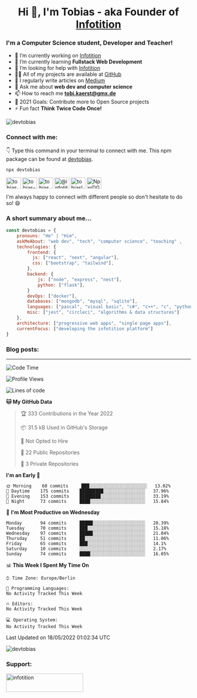 <h1 align="center">Hi 👋, I'm Tobias - aka Founder of <a href="https://github.com/Infotition">Infotition</a></h1>

<h3 align="left">I'm a Computer Science student, Developer and Teacher!</h3>

- 🔭 I’m currently working on [Infotition](https://github.com/Infotition)
- 🌱 I’m currently learning **Fullstack Web Development**
- 🤝 I’m looking for help with [Infotition](https://github.com/Infotition)
- 👨‍💻 All of my projects are available at [GitHub](https://github.com/DevTobias)
- 📝 I regularly write articles on [Medium](https://medium.com/@infotition)
- 💬 Ask me about **web dev and computer science**
- 📫 How to reach me **tobi.kaerst@gmx.de**
- 🎯 2021 Goals: Contribute more to Open Source projects
- ⚡ Fun fact **Think Twice Code Once!**
<!-- - 📄 Know about my experiences [-comming soon-](-comming soon-) -->

<p><img align="center" src="https://devtobias-github-readme-stats.vercel.app/api?username=devtobias&show_icons=true&locale=en&theme=dracula&hide=prs,issues" alt="devtobias" /></p>


<h3 align="left">Connect with me:</h3>

👇 Type this command in your terminal to connect with me. This npm package can be found at [devtobias][devtobias-repo].
```
npx devtobias
```

<p align="left">
<a href="https://twitter.com/tobias_kaerst" target="blank"><img align="center" src="https://cdn.jsdelivr.net/npm/simple-icons@3.0.1/icons/twitter.svg" alt="tobias_kaerst" height="30" width="40" /></a>
<a href="https://linkedin.com/in/tobias-kärst" target="blank"><img align="center" src="https://cdn.jsdelivr.net/npm/simple-icons@3.0.1/icons/linkedin.svg" alt="tobias-kärst" height="30" width="40" /></a>
<a href="https://instagram.com/tobias_kaerst" target="blank"><img align="center" src="https://cdn.jsdelivr.net/npm/simple-icons@3.0.1/icons/instagram.svg" alt="tobias_kaerst" height="30" width="40" /></a>
<a href="https://medium.com/@infotition" target="blank"><img align="center" src="https://cdn.jsdelivr.net/npm/simple-icons@3.0.1/icons/medium.svg" alt="@infotition" height="30" width="40" /></a>
<a href="https://www.hackerrank.com/tobiaslogix" target="blank"><img align="center" src="https://cdn.jsdelivr.net/npm/simple-icons@3.0.1/icons/hackerrank.svg" alt="tobiaslogix" height="30" width="40" /></a>
<a href="https://discord.gg/NpxrDGYDwV" target="blank"><img align="center" src="https://cdn.jsdelivr.net/npm/simple-icons@3.0.1/icons/discord.svg" alt="NpxrDGYDwV" height="30" width="40" /></a>
</p>

I'm always happy to connect with different people so don't hesitate to do so! 😄

<h3 align="left">A short summary about me...</h3>

```javascript
const devtobias = {
    pronouns: "He" | "Him",
    askMeAbout: "web dev", "tech", "computer science", "teaching" ,
    technologies: {
        frontend: {
          js: ["react", "next", "angular"],
          css: ["bootstrap", "tailwind"],
        },
        backend: {
            js: ["node", "express", "nest"],
            python: ["flask"],
        }
        devOps: ["docker"],
        databases: ["mongodb", "mysql", "sqlite"],
        languages: ["pascal", "visual basic", "c#", "c++", "c", "python", "java", "javascript"],
        misc: ["jest", "circleci", "algorithms & data structures"]
    },
    architecture: ["progressive web apps", "single page apps"],
    currentFocus: ["developing the infotition platform"]
}
```

<h3 align="left">Blog posts:</h3>

<!-- BLOG-POST-LIST:START -->
<!-- BLOG-POST-LIST:END -->


---

<!--START_SECTION:waka-->
![Code Time](http://img.shields.io/badge/Code%20Time-0%20secs-blue)

![Profile Views](http://img.shields.io/badge/Profile%20Views-0-blue)

![Lines of code](https://img.shields.io/badge/From%20Hello%20World%20I%27ve%20Written-88%20Thousand%20lines%20of%20code-blue)

**🐱 My GitHub Data** 

> 🏆 333 Contributions in the Year 2022
 > 
> 📦 31.5 kB Used in GitHub's Storage 
 > 
> 🚫 Not Opted to Hire
 > 
> 📜 22 Public Repositories 
 > 
> 🔑 3 Private Repositories  
 > 
**I'm an Early 🐤** 

```text
🌞 Morning    60 commits     ███░░░░░░░░░░░░░░░░░░░░░░   13.02% 
🌆 Daytime    175 commits    █████████░░░░░░░░░░░░░░░░   37.96% 
🌃 Evening    153 commits    ████████░░░░░░░░░░░░░░░░░   33.19% 
🌙 Night      73 commits     ████░░░░░░░░░░░░░░░░░░░░░   15.84%

```
📅 **I'm Most Productive on Wednesday** 

```text
Monday       94 commits     █████░░░░░░░░░░░░░░░░░░░░   20.39% 
Tuesday      70 commits     ███░░░░░░░░░░░░░░░░░░░░░░   15.18% 
Wednesday    97 commits     █████░░░░░░░░░░░░░░░░░░░░   21.04% 
Thursday     51 commits     ██░░░░░░░░░░░░░░░░░░░░░░░   11.06% 
Friday       65 commits     ███░░░░░░░░░░░░░░░░░░░░░░   14.1% 
Saturday     10 commits     ░░░░░░░░░░░░░░░░░░░░░░░░░   2.17% 
Sunday       74 commits     ████░░░░░░░░░░░░░░░░░░░░░   16.05%

```


📊 **This Week I Spent My Time On** 

```text
⌚︎ Time Zone: Europe/Berlin

💬 Programming Languages: 
No Activity Tracked This Week

🔥 Editors: 
No Activity Tracked This Week

💻 Operating System: 
No Activity Tracked This Week

```


 Last Updated on 18/05/2022 01:02:34 UTC
<!--END_SECTION:waka-->

<!-- <p><img align="center" src="https://devtobias-github-readme-stats.vercel.app/api/wakatime?username=devtobias&theme=dracula" alt="devtobias" /></p> -->

<p><img align="center" src="https://devtobias-github-readme-stats.vercel.app/api/top-langs?username=devtobias&show_icons=true&locale=en&layout=compact&theme=dracula" alt="devtobias" /></p>

<h3 align="left">Support:</h3>
<p><a href="https://www.buymeacoffee.com/infotition"> <img align="left" src="https://cdn.buymeacoffee.com/buttons/v2/default-yellow.png" height="50" width="210" alt="infotition" /></a></p><br><br>

[infotition-github]: https://github.com/Infotition
[devtobias-repo]: https://github.com/DevTobias/personal-npx-card
[website]: https://tobias-kaerst.de
[twitter]: https://twitter.com/tobias_kaerst
[linkedin]: https://www.linkedin.com/in/tobias-kärst
[instagram]: https://www.instagram.com/tobias_kaerst